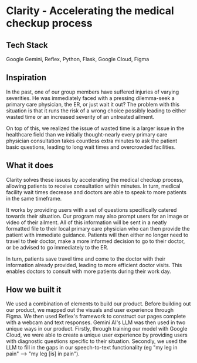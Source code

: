 # Clarity - Accelerating the medical checkup process

## Tech Stack 
Google Gemini, Reflex, Python, Flask, Google Cloud, Figma

## Inspiration

In the past, one of our group members have suffered injuries of varying severities. He was immediately faced with a pressing dilemma-seek a primary care physician, the ER, or just wait it out? The problem with this situation is that it runs the risk of a wrong choice possibly leading to either wasted time or an increased severity of an untreated ailment. 

On top of this, we realized the issue of wasted time is a larger issue in the healthcare field than we initially thought-nearly every primary care physician consultation takes countless extra minutes to ask the patient basic questions, leading to long wait times and overcrowded facilities.

## What it does

Clarity solves these issues by accelerating the medical checkup process, allowing patients to receive consultation within minutes. In turn, medical facility wait times decrease and doctors are able to speak to more patients in the same timeframe.

It works by providing users with a set of questions specifically catered towards their situation. Our program may also prompt users for an image or video of their ailment. All of this information will be sent in a neatly formatted file to their local primary care physician who can then provide the patient with immediate guidance. Patients will then either no longer need to travel to their doctor, make a more informed decision to go to their doctor, or be advised to go immediately to the ER.

In turn, patients save travel time and come to the doctor with their information already provided, leading to more efficient doctor visits. This enables doctors to consult with more patients during their work day. 

## How we built it

We used a combination of elements to build our product. Before building out our product, we mapped out the visuals and user experience through Figma. We then used Reflex's framework to construct our pages complete with a webcam and text responses. Gemini AI's LLM was then used in two unique ways in our product. Firstly, through training our model with Google Cloud, we were able to create a unique user experience by providing users with diagnostic questions specific to their situation. Secondly, we used the LLM to fill in the gaps in our speech-to-text functionality (eg "my leg in pain" --> "my leg [is] in pain").
